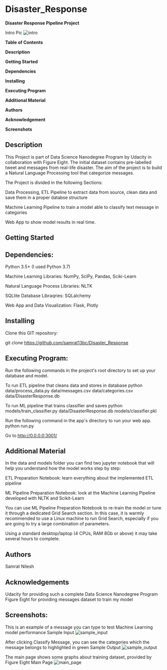 # Disaster_Response
**Disaster Response Pipeline Project**

Intro Pic
![intro](https://user-images.githubusercontent.com/65721102/83110162-45a85680-a0e0-11ea-8fd2-23799c39ef94.png)


**Table of Contents**

**Description**

**Getting Started**

**Dependencies**

**Installing**

**Executing Program**

**Additional Material**

**Authors**

**Acknowledgement**

**Screenshots**

## Description

This Project is part of Data Science Nanodegree Program by Udacity in collaboration with Figure Eight. The initial dataset contains pre-labelled tweet and messages from real-life disaster. The aim of the project is to build a Natural Language Processing tool that categorize messages.

The Project is divided in the following Sections:

Data Processing, ETL Pipeline to extract data from source, clean data and save them in a proper databse structure

Machine Learning Pipeline to train a model able to classify text message in categories

Web App to show model results in real time.

## Getting Started

## Dependencies:
Python 3.5+ (I used Python 3.7)

Machine Learning Libraries: NumPy, SciPy, Pandas, Sciki-Learn

Natural Language Process Libraries: NLTK

SQLlite Database Libraqries: SQLalchemy

Web App and Data Visualization: Flask, Plotly

## Installing

Clone this GIT repository:

git clone https://github.com/samrat13bc/Disaster_Response

## Executing Program:

Run the following commands in the project's root directory to set up your database and model.

To run ETL pipeline that cleans data and stores in database python data/process_data.py data/messages.csv data/categories.csv data/DisasterResponse.db

To run ML pipeline that trains classifier and saves python models/train_classifier.py data/DisasterResponse.db models/classifier.pkl

Run the following command in the app's directory to run your web app. python run.py

Go to http://0.0.0.0:3001/


## Additional Material

In the data and models folder you can find two jupyter notebook that will help you understand how the model works step by step:

ETL Preparation Notebook: learn everything about the implemented ETL pipeline

ML Pipeline Preparation Notebook: look at the Machine Learning Pipeline developed with NLTK and Scikit-Learn

You can use ML Pipeline Preparation Notebook to re-train the model or tune it through a dedicated Grid Search section. In this case, it is warmly recommended to use a Linux machine to run Grid Search, especially if you are going to try a large combination of parameters. 

Using a standard desktop/laptop (4 CPUs, RAM 8Gb or above) it may take several hours to complete.


## Authors

Samrat Nilesh


## Acknowledgements

Udacity for providing such a complete Data Science Nanodegree Program
Figure Eight for providing messages dataset to train my model

## Screenshots:

This is an example of a message you can type to test Machine Learning model performance
Sample Input
![sample_input](https://user-images.githubusercontent.com/65721102/83110577-e7c83e80-a0e0-11ea-832c-c50177bba3cf.png)

After clicking Classify Message, you can see the categories which the message belongs to highlighted in green
Sample Output
![sample_output](https://user-images.githubusercontent.com/65721102/83110637-fd3d6880-a0e0-11ea-9b67-48e767048fd8.png)


The main page shows some graphs about training dataset, provided by Figure Eight
Main Page
![main_page](https://user-images.githubusercontent.com/65721102/83110688-11816580-a0e1-11ea-8098-519009c171aa.png)

